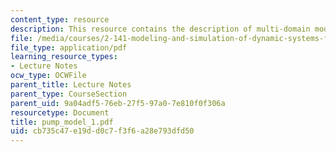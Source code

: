 ```yaml
---
content_type: resource
description: This resource contains the description of multi-domain modeling.
file: /media/courses/2-141-modeling-and-simulation-of-dynamic-systems-fall-2006/cb735c47e19dd0c7f3f6a28e793dfd50_pump_model_1.pdf
file_type: application/pdf
learning_resource_types:
- Lecture Notes
ocw_type: OCWFile
parent_title: Lecture Notes
parent_type: CourseSection
parent_uid: 9a04adf5-76eb-27f5-97a0-7e810f0f306a
resourcetype: Document
title: pump_model_1.pdf
uid: cb735c47-e19d-d0c7-f3f6-a28e793dfd50
---
```

